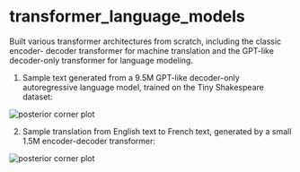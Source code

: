 # transformer_language_models
Built various transformer architectures from scratch, including the classic encoder- decoder transformer for machine translation and the GPT-like decoder-only transformer for language modeling.


1) Sample text generated from a 9.5M GPT-like decoder-only autoregressive language model, trained on the Tiny Shakespeare dataset:

![posterior corner plot](https://raw.githubusercontent.com/hschia/transformer_language_models/main/GPT-like_decoder_only_transformer/sample_generated_text.png)


2) Sample translation from English text to French text, generated by a small 1.5M encoder-decoder transformer:

![posterior corner plot](https://raw.githubusercontent.com/hschia/transformer_language_models/main/encoder_decoder_machine_translation/sample_text.png) 
   
